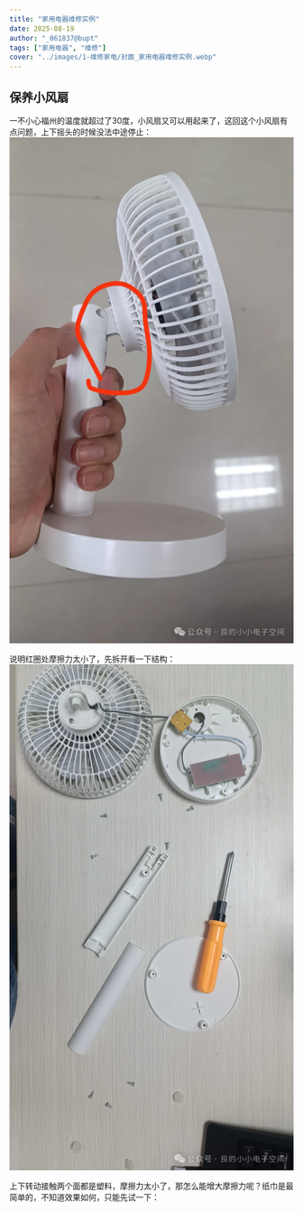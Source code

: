 ```yaml
---
title: "家用电器维修实例"  
date: 2025-08-19  
author: "_061837@bupt"
tags: ["家用电器", "维修"]  
cover: "../images/1-维修家电/封面_家用电器维修实例.webp"  
---
```

## 保养小风扇
一不小心福州的温度就超过了30度，小风扇又可以用起来了，这回这个小风扇有点问题，上下摇头的时候没法中途停止：
![小风扇](../images/1-维修家电/00-保养小风扇/小风扇.webp)

说明红圈处摩擦力太小了，先拆开看一下结构：
![结构](../images/1-维修家电/00-保养小风扇/结构.webp)

上下转动接触两个面都是塑料，摩擦力太小了，那怎么能增大摩擦力呢？纸巾是最简单的，不知道效果如何，只能先试一下：
